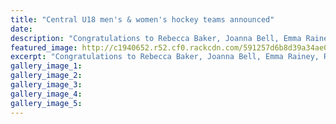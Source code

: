 ```yaml
---
title: "Central U18 men's & women's hockey teams announced"
date: 
description: "Congratulations to Rebecca Baker, Joanna Bell, Emma Rainey, Ryan Gray, Jordan Cohen and Patrick Madder (non travelling reserve) in making the Central U18 men's & women's hockey teams."
featured_image: http://c1940652.r52.cf0.rackcdn.com/591257d6b8d39a34ae000002/logo-central-hockey.png
excerpt: "Congratulations to Rebecca Baker, Joanna Bell, Emma Rainey, Ryan Gray, Jordan Cohen and Patrick Madder (non travelling reserve) in making the Central U18 men's & women's hockey teams."
gallery_image_1: 
gallery_image_2: 
gallery_image_3: 
gallery_image_4: 
gallery_image_5: 
---
```

